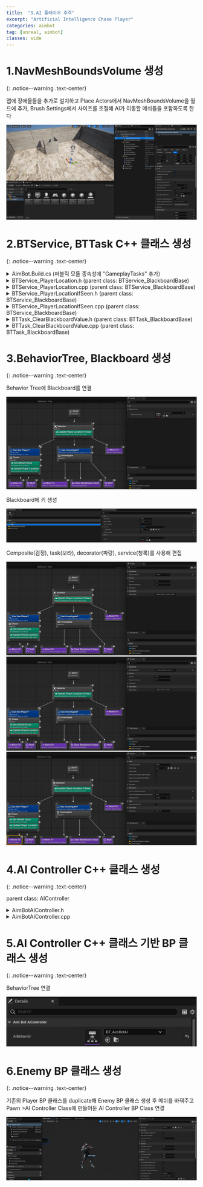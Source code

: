 ```yaml
---
title:  "9.AI 플레이어 추격"
excerpt: "Artificial Intelligence Chase Player"
categories: aimbot
tag: [unreal, aimbot]
classes: wide
---
```


# 1.NavMeshBoundsVolume 생성
{: .notice--warning .text-center}

맵에 장애물들을 추가로 설치하고 Place Actors에서 NavMeshBoundsVolume을 월드에 추가, Brush Settings에서 사이즈를 조절해 AI가 이동할 메쉬들을 포함하도록 한다

<img src="/img/unreal/aimbot/9_aiChase/navMesh.png"/>

# 2.BTService, BTTask C++ 클래스 생성
{: .notice--warning .text-center}

<details>
<summary>AimBot.Build.cs (퍼블릭 모듈 종속성에 "GameplayTasks" 추가)</summary>
<div markdown="1">

```cs
using UnrealBuildTool;

public class AimBot : ModuleRules
{
	public AimBot(ReadOnlyTargetRules Target) : base(Target)
	{
		PCHUsage = PCHUsageMode.UseExplicitOrSharedPCHs;
	
		PublicDependencyModuleNames.AddRange(new string[] { "Core", "CoreUObject", "Engine", "InputCore", "UMG", "GameplayTasks" });

		PrivateDependencyModuleNames.AddRange(new string[] {  });
	}
}
```

</div>
</details>

<details>
<summary>BTService_PlayerLocation.h (parent class: BTService_BlackboardBase)</summary>
<div markdown="1">

```cpp
#pragma once

#include "CoreMinimal.h"
#include "BehaviorTree/Services/BTService_BlackboardBase.h"
#include "BTService_PlayerLocation.generated.h"

UCLASS()
class AIMBOT_API UBTService_PlayerLocation : public UBTService_BlackboardBase
{
	GENERATED_BODY()

public:
	UBTService_PlayerLocation();

protected:
	virtual void TickNode(UBehaviorTreeComponent& OwnerComp, uint8* NodeMemory, float DeltaSeconds) override;
};
```

</div>
</details>

<details>
<summary>BTService_PlayerLocation.cpp (parent class: BTService_BlackboardBase)</summary>
<div markdown="1">

```cpp
#include "BTService_PlayerLocation.h"
#include "Kismet/GameplayStatics.h"
#include "GameFramework/Pawn.h"
#include "BehaviorTree/BlackboardComponent.h"

UBTService_PlayerLocation::UBTService_PlayerLocation()
{
    NodeName = "Update Player Location";
}

void UBTService_PlayerLocation::TickNode(UBehaviorTreeComponent& OwnerComp, uint8* NodeMemory, float DeltaSeconds)
{
    Super::TickNode(OwnerComp, NodeMemory, DeltaSeconds);

    APawn* PlayerPawn = UGameplayStatics::GetPlayerPawn(GetWorld(), 0);
    if (PlayerPawn == nullptr) return;

    OwnerComp.GetBlackboardComponent()->SetValueAsVector(GetSelectedBlackboardKey(), PlayerPawn->GetActorLocation());
}
```

</div>
</details>

<details>
<summary>BTService_PlayerLocationIfSeen.h (parent class: BTService_BlackboardBase)</summary>
<div markdown="1">

```cpp
#pragma once

#include "CoreMinimal.h"
#include "BehaviorTree/Services/BTService_BlackboardBase.h"
#include "BTService_PlayerLocationIfSeen.generated.h"

UCLASS()
class AIMBOT_API UBTService_PlayerLocationIfSeen : public UBTService_BlackboardBase
{
	GENERATED_BODY()

public:
	UBTService_PlayerLocationIfSeen();

protected:
	virtual void TickNode(UBehaviorTreeComponent& OwnerComp, uint8* NodeMemory, float DeltaSeconds) override;
};
```

</div>
</details>

<details>
<summary>BTService_PlayerLocationIfSeen.cpp (parent class: BTService_BlackboardBase)</summary>
<div markdown="1">

```cpp
#include "BTService_PlayerLocationIfSeen.h"
#include "Kismet/GameplayStatics.h"
#include "GameFramework/Pawn.h"
#include "AIController.h"
#include "BehaviorTree/BlackboardComponent.h"

UBTService_PlayerLocationIfSeen::UBTService_PlayerLocationIfSeen()
{
    NodeName = "Update Player Location If Seen";
}

void UBTService_PlayerLocationIfSeen::TickNode(UBehaviorTreeComponent& OwnerComp, uint8* NodeMemory, float DeltaSeconds)
{
    Super::TickNode(OwnerComp, NodeMemory, DeltaSeconds);

    APawn* PlayerPawn = UGameplayStatics::GetPlayerPawn(GetWorld(), 0);
    if (PlayerPawn == nullptr) return;

    if (OwnerComp.GetAIOwner() == nullptr) return;

    if (OwnerComp.GetAIOwner()->LineOfSightTo(PlayerPawn))
    {
        OwnerComp.GetBlackboardComponent()->SetValueAsObject(GetSelectedBlackboardKey(), PlayerPawn);
    }
    else
    {
        OwnerComp.GetBlackboardComponent()->ClearValue(GetSelectedBlackboardKey());
    }
}
```

</div>
</details>

<details>
<summary>BTTask_ClearBlackboardValue.h (parent class: BTTask_BlackboardBase)</summary>
<div markdown="1">

```cpp
#pragma once

#include "CoreMinimal.h"
#include "BehaviorTree/Tasks/BTTask_BlackboardBase.h"
#include "BTTask_ClearBlackboardValue.generated.h"

UCLASS()
class AIMBOT_API UBTTask_ClearBlackboardValue : public UBTTask_BlackboardBase
{
	GENERATED_BODY()

public:
	UBTTask_ClearBlackboardValue();

protected:
	virtual EBTNodeResult::Type ExecuteTask(UBehaviorTreeComponent& OwnerComp, uint8* NodeMemory) override;
};
```

</div>
</details>

<details>
<summary>BTTask_ClearBlackboardValue.cpp (parent class: BTTask_BlackboardBase)</summary>
<div markdown="1">

```cpp
#include "BTTask_ClearBlackboardValue.h"
#include "BehaviorTree/BlackboardComponent.h"

UBTTask_ClearBlackboardValue::UBTTask_ClearBlackboardValue()
{
    NodeName = "Clear Blackboard Value";
}

EBTNodeResult::Type UBTTask_ClearBlackboardValue::ExecuteTask(UBehaviorTreeComponent& OwnerComp, uint8* NodeMemory)
{
    Super::ExecuteTask(OwnerComp, NodeMemory);

    OwnerComp.GetBlackboardComponent()->ClearValue(GetSelectedBlackboardKey());
    
    return EBTNodeResult::Succeeded;
}
```

</div>
</details>

# 3.BehaviorTree, Blackboard 생성
{: .notice--warning .text-center}

Behavior Tree에 Blackboard를 연결

<img src="/img/unreal/aimbot/9_aiChase/BT.png"/>

Blackboard에 키 생성

<img src="/img/unreal/aimbot/9_aiChase/BBKey.png"/>

Composite(검정), task(보라), decorator(파랑), service(청록)를 사용해 편집

<img src="/img/unreal/aimbot/9_aiChase/BTService1.png"/>

<img src="/img/unreal/aimbot/9_aiChase/BTService2.png"/>

<img src="/img/unreal/aimbot/9_aiChase/BTMoveTo.png"/>

# 4.AI Controller C++ 클래스 생성
{: .notice--warning .text-center}

parent class: AIController

<details>
<summary>AimBotAIController.h</summary>
<div markdown="1">

```cpp
#pragma once

#include "CoreMinimal.h"
#include "AIController.h"
#include "AimBotAIController.generated.h"

UCLASS()
class AIMBOT_API AAimBotAIController : public AAIController
{
	GENERATED_BODY()
public:
	virtual void Tick( float DeltaSeconds ) override;

protected:
	virtual void BeginPlay() override;

private:
	UPROPERTY(EditAnywhere)
	class UBehaviorTree* AIBehavior;
};
```

</div>
</details>

<details>
<summary>AimBotAIController.cpp</summary>
<div markdown="1">

```cpp
#include "AimBotAIController.h"
#include "BehaviorTree/BlackboardComponent.h"

void AAimBotAIController::BeginPlay()
{
    Super::BeginPlay();

    if (AIBehavior != nullptr)
    {
        RunBehaviorTree(AIBehavior);

        GetBlackboardComponent()->SetValueAsVector(TEXT("StartLocation"), GetPawn()->GetActorLocation());
    }
}

void AAimBotAIController::Tick(float DeltaSeconds)
{
    Super::Tick(DeltaSeconds);
}
```

</div>
</details>

# 5.AI Controller C++ 클래스 기반 BP 클래스 생성
{: .notice--warning .text-center}

BehaviorTree 연결

<img src="/img/unreal/aimbot/9_aiChase/BPAIController.png"/>

# 6.Enemy BP 클래스 생성
{: .notice--warning .text-center}

기존의 Player BP 클래스를 duplicate해 Enemy BP 클래스 생성 후 메쉬를 바꿔주고 Pawn >AI Controller Class에 만들어둔 AI Controller BP Class 연결

<img src="/img/unreal/aimbot/9_aiChase/BPAimBotAI.png"/>